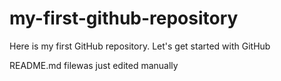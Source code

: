 # my-first-github-repository
Here is my first GitHub repository. Let's get started with GitHub

README.md filewas just edited manually
